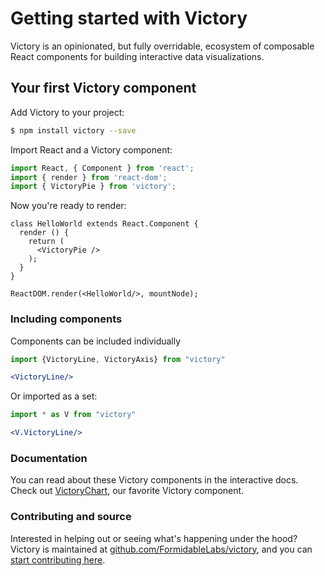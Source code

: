 # Getting started with Victory

Victory is an opinionated, but fully overridable, ecosystem of composable React components for building interactive data visualizations.

## Your first Victory component

Add Victory to your project:
```bash
$ npm install victory --save
```

Import React and a Victory component:
```js
import React, { Component } from 'react';
import { render } from 'react-dom';
import { VictoryPie } from 'victory';
```

Now you're ready to render:
```playground_norender
class HelloWorld extends React.Component {
  render () {
    return (
      <VictoryPie />
    );
  }
}

ReactDOM.render(<HelloWorld/>, mountNode);
```

### Including components

Components can be included individually

```jsx
import {VictoryLine, VictoryAxis} from "victory"

<VictoryLine/>
```

Or imported as a set:

```jsx
import * as V from "victory"

<V.VictoryLine/>
```

### Documentation

You can read about these Victory components in the interactive docs. Check out [VictoryChart](http://formidable.com/open-source/victory/docs/victory-chart), our favorite Victory component.

### Contributing and source
Interested in helping out or seeing what's happening under the hood? Victory is maintained at [github.com/FormidableLabs/victory](https://github.com/FormidableLabs/victory), and you can [start contributing here](https://github.com/FormidableLabs/victory/blob/master/CONTRIBUTING.md).
